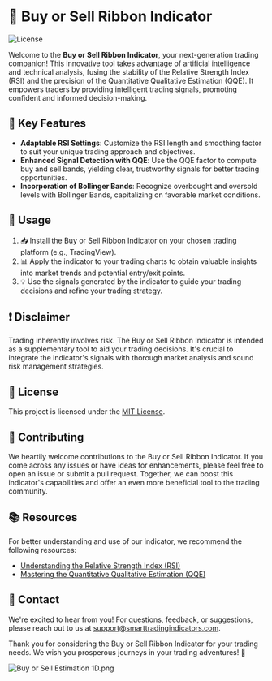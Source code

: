 # 🚀 Buy or Sell Ribbon Indicator

![License](https://img.shields.io/badge/License-MIT-blue.svg)

Welcome to the **Buy or Sell Ribbon Indicator**, your next-generation trading companion! This innovative tool takes advantage of artificial intelligence and technical analysis, fusing the stability of the Relative Strength Index (RSI) and the precision of the Quantitative Qualitative Estimation (QQE). It empowers traders by providing intelligent trading signals, promoting confident and informed decision-making.

## 🎯 Key Features

- **Adaptable RSI Settings**: Customize the RSI length and smoothing factor to suit your unique trading approach and objectives.
- **Enhanced Signal Detection with QQE**: Use the QQE factor to compute buy and sell bands, yielding clear, trustworthy signals for better trading opportunities.
- **Incorporation of Bollinger Bands**: Recognize overbought and oversold levels with Bollinger Bands, capitalizing on favorable market conditions.

## 🔧 Usage

1. 📥 Install the Buy or Sell Ribbon Indicator on your chosen trading platform (e.g., TradingView).
2. 📊 Apply the indicator to your trading charts to obtain valuable insights into market trends and potential entry/exit points.
3. 💡 Use the signals generated by the indicator to guide your trading decisions and refine your trading strategy.

## ❗ Disclaimer

Trading inherently involves risk. The Buy or Sell Ribbon Indicator is intended as a supplementary tool to aid your trading decisions. It's crucial to integrate the indicator's signals with thorough market analysis and sound risk management strategies.

## 📜 License

This project is licensed under the [MIT License](LICENSE).

## 🤝 Contributing

We heartily welcome contributions to the Buy or Sell Ribbon Indicator. If you come across any issues or have ideas for enhancements, please feel free to open an issue or submit a pull request. Together, we can boost this indicator's capabilities and offer an even more beneficial tool to the trading community.

## 📚 Resources

For better understanding and use of our indicator, we recommend the following resources:

- [Understanding the Relative Strength Index (RSI)](https://www.investopedia.com/terms/r/rsi.asp)
- [Mastering the Quantitative Qualitative Estimation (QQE)](https://www.mql5.com/en/code)

## 💼 Contact

We're excited to hear from you! For questions, feedback, or suggestions, please reach out to us at [support@smarttradingindicators.com](mailto:support@smarttradingindicators.com).

Thank you for considering the Buy or Sell Ribbon Indicator for your trading needs. We wish you prosperous journeys in your trading adventures! 🎉

![Buy or Sell Estimation 1D.png](ruta/al/imagen.jpg)

